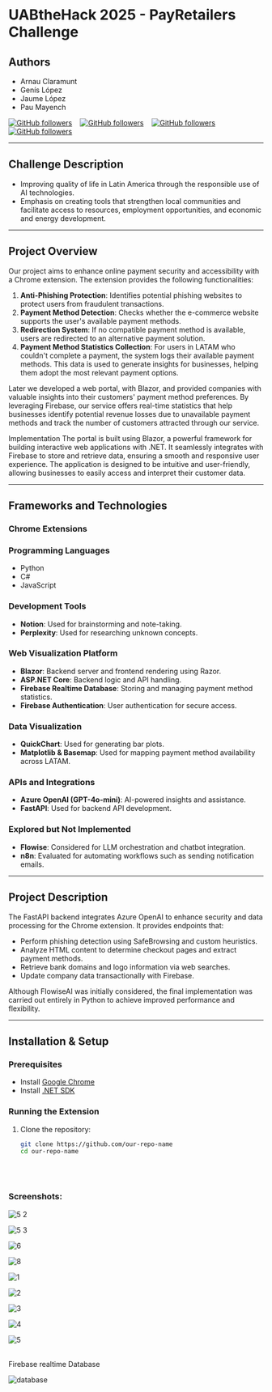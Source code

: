 # UABtheHack 2025 - PayRetailers Challenge

## Authors
- Arnau Claramunt
- Genís López
- Jaume López
- Pau Mayench

[![GitHub followers](https://img.shields.io/github/followers/ArnauCS03?label=ArnauCS03)](https://github.com/ArnauCS03) &nbsp;&nbsp; 
[![GitHub followers](https://img.shields.io/github/followers/GenisLopez5?label=GenisLopez5)](https://github.com/GenisLopez5) &nbsp;&nbsp; 
[![GitHub followers](https://img.shields.io/github/followers/EncryptEx?label=EncryptEx)](https://github.com/EncryptEx) &nbsp;&nbsp; 
[![GitHub followers](https://img.shields.io/github/followers/PauMayench?label=PauMayench)](https://github.com/PauMayench)  

---

## Challenge Description
- Improving quality of life in Latin America through the responsible use of AI technologies.
- Emphasis on creating tools that strengthen local communities and facilitate access to resources, employment opportunities, and economic and energy development.

---

## Project Overview
Our project aims to enhance online payment security and accessibility with a Chrome extension. The extension provides the following functionalities:

1. **Anti-Phishing Protection**: Identifies potential phishing websites to protect users from fraudulent transactions.
2. **Payment Method Detection**: Checks whether the e-commerce website supports the user's available payment methods.
3. **Redirection System**: If no compatible payment method is available, users are redirected to an alternative payment solution.
4. **Payment Method Statistics Collection**: For users in LATAM who couldn't complete a payment, the system logs their available payment methods. This data is used to generate insights for businesses, helping them adopt the most relevant payment options.


Later we developed a web portal, with Blazor, and provided companies with valuable insights into their customers' payment method preferences. By leveraging Firebase, our service offers real-time statistics that help businesses identify potential revenue losses due to unavailable payment methods and track the number of customers attracted through our service.

Implementation
The portal is built using Blazor, a powerful framework for building interactive web applications with .NET. It seamlessly integrates with Firebase to store and retrieve data, ensuring a smooth and responsive user experience. The application is designed to be intuitive and user-friendly, allowing businesses to easily access and interpret their customer data.


---

## Frameworks and Technologies

### Chrome Extensions

### Programming Languages
- Python
- C# 
- JavaScript

### Development Tools
- **Notion**: Used for brainstorming and note-taking.
- **Perplexity**: Used for researching unknown concepts.

### Web Visualization Platform
- **Blazor**: Backend server and frontend rendering using Razor.
- **ASP.NET Core**: Backend logic and API handling.
- **Firebase Realtime Database**: Storing and managing payment method statistics.
- **Firebase Authentication**: User authentication for secure access.

### Data Visualization
- **QuickChart**: Used for generating bar plots.
- **Matplotlib & Basemap**: Used for mapping payment method availability across LATAM.

### APIs and Integrations
- **Azure OpenAI (GPT-4o-mini)**: AI-powered insights and assistance.
- **FastAPI**: Used for backend API development.

### Explored but Not Implemented
- **Flowise**: Considered for LLM orchestration and chatbot integration.
- **n8n**: Evaluated for automating workflows such as sending notification emails.

---

## Project Description
The FastAPI backend integrates Azure OpenAI to enhance security and data processing for the Chrome extension. It provides endpoints that:
- Perform phishing detection using SafeBrowsing and custom heuristics.
- Analyze HTML content to determine checkout pages and extract payment methods.
- Retrieve bank domains and logo information via web searches.
- Update company data transactionally with Firebase.

Although FlowiseAI was initially considered, the final implementation was carried out entirely in Python to achieve improved performance and flexibility.

---

## Installation & Setup

### Prerequisites
- Install [Google Chrome](https://www.google.com/chrome/)
- Install [.NET SDK](https://dotnet.microsoft.com/download/dotnet)

### Running the Extension
1. Clone the repository:
   ```sh
   git clone https://github.com/our-repo-name
   cd our-repo-name


<br><br>

### Screenshots:

![5 2](https://github.com/user-attachments/assets/d20d50ba-1366-49a8-9fb5-ca72a9416070)

![5 3](https://github.com/user-attachments/assets/80bd8002-354b-4f31-a404-776c1ad8d222)

![6](https://github.com/user-attachments/assets/beaa5438-5337-4459-a78c-6509afe8aaca)

![8](https://github.com/user-attachments/assets/d2b59a49-7a7b-4794-a797-d0cb2be6796f)


![1](https://github.com/user-attachments/assets/82d566f2-aa4c-4e36-aac3-3e68d28c261c)

![2](https://github.com/user-attachments/assets/c78dfad5-c3e0-4798-b458-9b54b2910702)

![3](https://github.com/user-attachments/assets/dbbd41f3-0e3b-4761-a55f-83913e2fbf90)

![4](https://github.com/user-attachments/assets/36dde0ae-c1d8-4de2-8269-9a4d67782960)

![5](https://github.com/user-attachments/assets/999b5b77-f596-421f-a828-112636abe8a3)

<br>
Firebase realtime Database

![database](https://github.com/user-attachments/assets/e895fae9-f570-4fb3-83dc-7d49c0494226)



